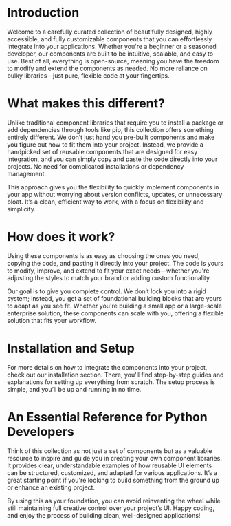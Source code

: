 # Introduction

Welcome to a carefully curated collection of beautifully designed, highly accessible, and fully customizable components that you can effortlessly integrate into your applications. Whether you're a beginner or a seasoned developer, our components are built to be intuitive, scalable, and easy to use. Best of all, everything is open-source, meaning you have the freedom to modify and extend the components as needed. No more reliance on bulky libraries—just pure, flexible code at your fingertips.

# What makes this different?

Unlike traditional component libraries that require you to install a package or add dependencies through tools like pip, this collection offers something entirely different. We don’t just hand you pre-built components and make you figure out how to fit them into your project. Instead, we provide a handpicked set of reusable components that are designed for easy integration, and you can simply copy and paste the code directly into your projects. No need for complicated installations or dependency management.

This approach gives you the flexibility to quickly implement components in your app without worrying about version conflicts, updates, or unnecessary bloat. It’s a clean, efficient way to work, with a focus on flexibility and simplicity.

# How does it work?

Using these components is as easy as choosing the ones you need, copying the code, and pasting it directly into your project. The code is yours to modify, improve, and extend to fit your exact needs—whether you're adjusting the styles to match your brand or adding custom functionality.

Our goal is to give you complete control. We don’t lock you into a rigid system; instead, you get a set of foundational building blocks that are yours to adapt as you see fit. Whether you're building a small app or a large-scale enterprise solution, these components can scale with you, offering a flexible solution that fits your workflow.

# Installation and Setup

For more details on how to integrate the components into your project, check out our installation section. There, you'll find step-by-step guides and explanations for setting up everything from scratch. The setup process is simple, and you’ll be up and running in no time.

# An Essential Reference for Python Developers

Think of this collection as not just a set of components but as a valuable resource to inspire and guide you in creating your own component libraries. It provides clear, understandable examples of how reusable UI elements can be structured, customized, and adapted for various applications. It’s a great starting point if you're looking to build something from the ground up or enhance an existing project.

By using this as your foundation, you can avoid reinventing the wheel while still maintaining full creative control over your project’s UI. Happy coding, and enjoy the process of building clean, well-designed applications!
